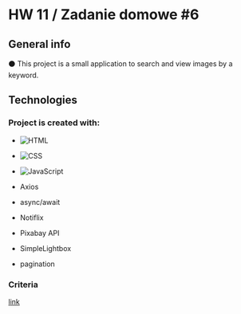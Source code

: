 # HW 11 / Zadanie domowe #6


## General info

:black_circle: This project is a small application to search and view images by a keyword.

## Technologies

### Project is created with:

- ![HTML](https://img.shields.io/badge/-HTML-05122A?style=flat&logo=HTML5)&nbsp;

- ![CSS](https://img.shields.io/badge/-CSS-05122A?style=flat&logo=CSS3&logoColor=1572B6)&nbsp;
 
- ![JavaScript](https://img.shields.io/badge/-JavaScript-05122A?style=flat&logo=javascript)&nbsp;

- Axios

- async/await

- Notiflix

- Pixabay API

- SimpleLightbox

- pagination


### Criteria 

[link](https://github.com/goitacademy/javascript-homework/blob/main/v2/11/README.pl.md)
